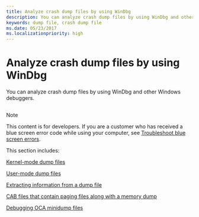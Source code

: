```yaml
---
title: Analyze crash dump files by using WinDbg
description: You can analyze crash dump files by using WinDbg and other Windows debuggers.
keywords: dump file, crash dump file
ms.date: 05/23/2017
ms.localizationpriority: high 
---
```


# Analyze crash dump files by using WinDbg

You can analyze crash dump files by using WinDbg and other Windows debuggers.

## <span id="ddk_crash_dump_files_dbg"></span><span id="DDK_CRASH_DUMP_FILES_DBG"></span>
> [!NOTE]
> This content is for developers. If you are a customer who has received a blue screen error code while using your computer, see [Troubleshoot blue screen errors](https://support.microsoft.com/help/14238/windows-10-troubleshoot-blue-screen-errors).

This section includes:

[Kernel-mode dump files](kernel-mode-dump-files.md)

[User-mode dump files](user-mode-dump-files.md)

[Extracting information from a dump file](extracting-information-from-a-dump-file.md)

[CAB files that contain paging files along with a memory dump](cab-files-that-contain-paging-files-along-with-a-memory-dump.md)

[Debugging OCA minidump files](debugging-oca-minidump-files.md)


 

 

 





